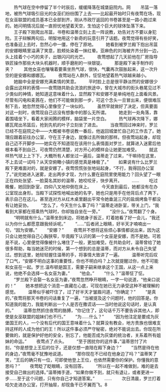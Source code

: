 　　热气球在空中停留了半个时辰后，缓缓降落在城堡庭院内。网
　　吊篮一落地，被热气球吸引目光的女巫们纷纷围了上去——比起最开始时只有夜莺在场，现在女巫联盟的成员基本已全部到齐，刚从市政厅返回的书卷甚至是一路小跑过来的。她问明情况后就一直担忧地望着天空，生怕这个巨大的球体坠落下来。
　　王子殿下刚爬出吊篮，书卷和温蒂立刻上去一阵说教，劝告对方不要以身犯险。王子辩解两句后，明智地用这个新奇的玩意引开了话题。夜莺觉得有些好笑，也准备迎上去时，忽然心中一僵，停在了原地。
　　她看到被罗兰殿下抱出吊篮的安娜眼睛里溢满了笑意，脸颊处染着一抹红晕。亚麻色的刘海被齐齐分到一边，头上挂着个小巧的夹子，出银闪闪的光芒。
　　夜莺想起了几天前他在厂房指导铁匠操作那些大块头机器时，顺手磨削的一块银锭。
　　那是殿下亲手制作的夹？
　　其他女巫也嚷嚷着要乘坐热气球，很快，气囊再次鼓胀起来，这一次升空的是安娜和娜娜瓦。
　　夜莺站在人群外，怔怔地望着热气球越来越小。
　　她脑中全是安娜充满柔情的笑意。
　　平时脸上总是很平静淡然的安娜很少会露出这样的表情——夜莺随共助会流浪的旅途中，曾在大城市的街头巷尾见过不少类似的神情，她知道这意味着什么，显然殿下和安娜不是单纯地在上面看风景。尽管有闪电和麦茜在，他们不可能做到那一步，可这个念头一旦冒出来，便很难压制下去，她忽然觉得心里像空了一块似的。
　　虽然早就做好了决定，但真要面对这一刻时，夜莺现自己远没有想象中的那么无所谓。
　　她走到一处角落，靠着围墙坐下，看着大家闹腾的模样，脑袋里一片空白。
　　热气球再次降下，娜娜瓦爬出吊篮后，抢到先机的叶子立刻坐了进去。
　　当夜莺回过神来时，罗兰已经不在庭院之中——大概被书卷说教一番后，他返回城堡忙自己的工作去了。她理应跟着前往办公室，守在王子身边，就像过去所做的那样。但夜莺站起身，却现自己迈不开脚步——她实在不知道现在该用什么表情面对罗兰，就算进入迷雾后他根本看不到自己，可夜莺仍然清楚，对方开心的模样会让她更加难受。
　　就这样热气球上上下下，大概所有人都坐过一遍后，温蒂走了过来，“干嘛待在这里，不上去试一试吗？从天空俯瞰小镇的感觉真是棒极了。”
　　如果说有什么比罗兰殿下更难面对的，就是安娜了。夜莺慌慌张张地站起身，“不行，我得回办公室了。”说完她进入迷雾，走出两步才现，为什么要在庭院里使用能力？回头望了一眼正在四处张望、一脸莫名其妙的温蒂，她咬咬牙，快步离开。
　　……
　　吃过晚餐，她回到卧室，四仰八叉地仰倒在床上。
　　今天直到最后，她都没有在办公室现出身形。当殿下试探性地喊出她的名字，她也只是用手在他背后点了两下，表示自己在这儿。甚至连对方从红木桌里翻出平常令她垂涎三尺的盐焗烤鱼干都没有让她妥协。
　　“怎么了，今天生什么事了吗？”温蒂走进卧室，带关上门，“我看到大家都在搭乘热气球时，你却独自坐在一旁。”
　　“没什么。”夜莺翻了个身。
　　“明明就有什么，”温蒂坐到床边，将她身子扳正，盯着她看了好一会儿，“我还以为你什么都愿意跟我倾诉呢。”
　　“……”后者闭上眼睛，好半天才喃喃出一句，“因为安娜。”
　　“安娜？”
　　夜莺并不想将这些烦心事情都说出来，因为这只会让她觉得自己心胸狭窄，毕竟殿下认识的第一个女巫是安娜，而不是她。可若是不说，心里便觉得像被什么堵住了一般，更加难受。在共助会时，温蒂曾给了她很多帮助，每当她迷茫的时候，第一个想到的总是温蒂，而对方从未令自己失望过。想到这里，她轻轻握住温蒂的手，将事情大致讲了一遍。
　　温蒂听完后叹了口气，“安娜不明白这事的重要性，你也不明白吗？上次就提醒过你，他不可能和女巫在一起。罗兰.温布顿是国王，需要子嗣来继承这个王国，从这一点上来说，他绝不会选择一名女巫为妻。”
　　“他会。”
　　“什么？”温蒂怔了怔。
　　“罗兰殿下会娶一名女巫为妻，”夜莺忽然睁开眼睛，一字一句说道，“他亲口说的！”
　　她本想把这个消息一直藏在心底，可现在她已无力承受这种不被理解的感觉。
　　温蒂似乎被吓住了，过了好半天才皱眉问道，“你确定？”
　　“是真的，”夜莺将那天书卷的问话重复了一遍，“当被提及这个问题时，他的回答是。你知道我的能力，我能判断出一个人是否在撒谎话——当时他说这句话时，是认真的。”
　　温蒂忽然抓住夜莺的胳膊，“你记住了，这句话千万不要告诉其他人，即使是女巫联盟的姐妹们也不行。”
　　“为……什么？”
　　“因为他注定是要成为灰堡国王的人，一个没有后代的国王意味着什么？就算没有教会，地方贵族也很难支持这样的人成为他们的王！所以这件事必须严守秘密，绝对不能说出去。你现在所要做的，就是保护好他的安全，别忘了，他能否成为灰堡的统治者，关系着所有姐妹的命运。”
　　夜莺点了点头。
　　“至于困扰你的这件事，”温蒂思忖了片刻，“你是想登上王后的位子，还是仅想一直陪在殿下身边？”
　　“当然是待在他的身边，”夜莺毫不犹豫地说道。
　　“那你现在不已经在他身边了吗？”温蒂笑了笑，“王后的确只有一位，可即使他登上王位，也依然需要你的保护。你懂我的意思吗？”
　　夜莺眨了眨眼睛，没有回答。
　　“所以在一起不难做到，难的是去接受自己做出的选择。”温蒂摊手道，“如果你做不到，就只有退让，或者更进一步……至于这个问题，只有你自己才知道答案。”
　　……
　　次日清晨，罗兰打着哈欠走进办公室，打开抽屉，却现鱼干已不翼而飞。8